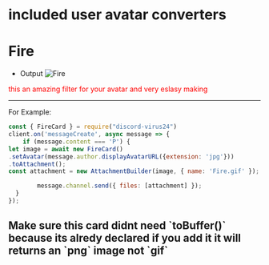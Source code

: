 # included user avatar converters 

<h1> Fire </h1>

* Output
![Fire](https://media.discordapp.net/attachments/1026208224036261939/1031258331345604719/Fire.gif)

<span style= "color: red;"> this an amazing filter for your avatar and very eslasy making <hr /> For Example:  </span>


```js
const { FireCard } = require("discord-virus24")
client.on('messageCreate', async message => {
	if (message.content === 'P') {
let image = await new FireCard()
.setAvatar(message.author.displayAvatarURL({extension: 'jpg'})) 
.toAttachment();
const attachment = new AttachmentBuilder(image, { name: 'Fire.gif' });

		message.channel.send({ files: [attachment] });
  }
});
```

<h2> Make sure this card didnt need `toBuffer()` because its alredy declared if you add it it will returns an `png` image not `gif` </h2>